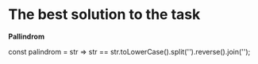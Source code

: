 # The best solution to the task
**Pallindrom**

const palindrom = str => str == str.toLowerCase().split('').reverse().join('');


